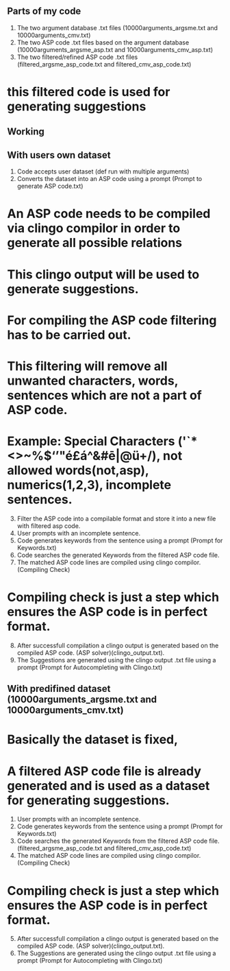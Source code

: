 ## Parts of my code
1. The two argument database .txt files (10000arguments_argsme.txt and 10000arguments_cmv.txt)
2. The two ASP code .txt files based on the argument database (10000arguments_argsme_asp.txt and 10000arguments_cmv_asp.txt)
3. The two filtered/refined ASP code .txt files (filtered_argsme_asp_code.txt and filtered_cmv_asp_code.txt)
# this filtered code is used for generating suggestions

## Working

## With users own dataset
1. Code accepts user dataset (def run with multiple arguments)
2. Converts the dataset into an ASP code using a prompt (Prompt to generate ASP code.txt)
# An ASP code needs to be compiled via clingo compilor in order to generate all possible relations
# This clingo output will be used to generate suggestions.
# For compiling the ASP code filtering has to be carried out.
# This filtering will remove all unwanted characters, words, sentences which are not a part of ASP code.
# Example: Special Characters ('`*<>~%$‘’"é£á^&#ē|@ü+/), not allowed words(not,asp), numerics(1,2,3), incomplete sentences.
3. Filter the ASP code into a compilable format and store it into a new file with filtered asp code.
4. User prompts with an incomplete sentence.
5. Code generates keywords from the sentence using a prompt (Prompt for Keywords.txt)
6. Code searches the generated Keywords from the filtered ASP code file.
7. The matched ASP code lines are compiled using clingo compilor. (Compiling Check)
# Compiling check is just a step which ensures the ASP code is in perfect format. 
8. After successfull compilation a clingo output is generated based on the compiled ASP code. (ASP solver)(clingo_output.txt).
9. The Suggestions are generated using the clingo output .txt file using a prompt (Prompt for Autocompleting with Clingo.txt)

## With predifined dataset (10000arguments_argsme.txt and 10000arguments_cmv.txt)
# Basically the dataset is fixed, 
# A filtered ASP code file is already generated and is used as a dataset for generating suggestions.
1. User prompts with an incomplete sentence.
2. Code generates keywords from the sentence using a prompt (Prompt for Keywords.txt)
3. Code searches the generated Keywords from the filtered ASP code file. (filtered_argsme_asp_code.txt and filtered_cmv_asp_code.txt)
4. The matched ASP code lines are compiled using clingo compilor. (Compiling Check)
# Compiling check is just a step which ensures the ASP code is in perfect format. 
5. After successfull compilation a clingo output is generated based on the compiled ASP code. (ASP solver)(clingo_output.txt).
6. The Suggestions are generated using the clingo output .txt file using a prompt (Prompt for Autocompleting with Clingo.txt)